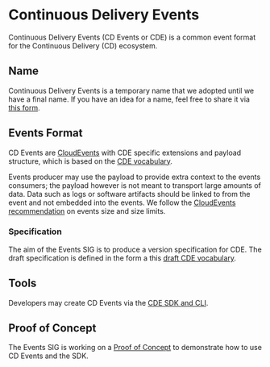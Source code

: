 # Continuous Delivery Events

Continuous Delivery Events (CD Events or CDE) is a common event format for the Continuous Delivery (CD) ecosystem.

## Name

Continuous Delivery Events is a temporary name that we adopted until we have a final name.
If you have an idea for a name, feel free to share it via [this form](https://docs.google.com/forms/d/1CVPooDG16B6JaBqQysH7V6UehYcZcSw_PM1HrtxwNns/edit).

## Events Format

CD Events are [CloudEvents](https://cloudevents.io/) with CDE specific extensions and payload structure, which is based
on the [CDE vocabulary](introduction.md).

Events producer may use the payload to provide extra context to the events consumers; the payload however is not meant to
transport large amounts of data. Data such as logs or software artifacts should be linked to from the event and not
embedded into the events. We follow the [CloudEvents recommendation](https://github.com/cloudevents/spec/blob/v1.0.1/spec.md#size-limits)
on events size and size limits.

### Specification

The aim of the Events SIG is to produce a version specification for CDE. The draft specification is defined in the
form a this [draft CDE vocabulary](introduction.md).

## Tools

Developers may create CD Events via the [CDE SDK and CLI](../cde/sdk/go/README.md).

## Proof of Concept

The Events SIG is working on a [Proof of Concept](../poc/README.md) to demonstrate how to use CD Events and the SDK.
